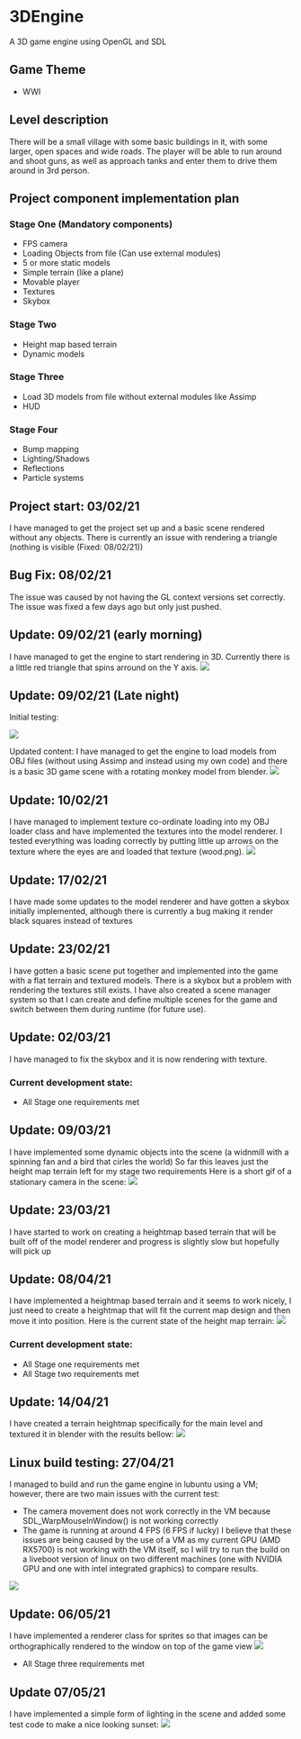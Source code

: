 # 3DEngine
A 3D game engine using OpenGL and SDL

## Game Theme
- WWI
## Level description
There will be a small village with some basic buildings in it, with some larger, open spaces and wide roads.
The player will be able to run around and shoot guns, as well as approach tanks and enter them to drive them around in 3rd person. 
## Project component implementation plan
### Stage One (Mandatory components)
- FPS camera
- Loading Objects from file (Can use external modules)
- 5 or more static models
- Simple terrain (like a plane)
- Movable player
- Textures
- Skybox
### Stage Two
- Height map based terrain
- Dynamic models
### Stage Three
- Load 3D models from file without external modules like Assimp
- HUD
### Stage Four
- Bump mapping
- Lighting/Shadows
- Reflections
- Particle systems

## Project start: 03/02/21
I have managed to get the project set up and a basic scene rendered without any objects. There is currently an issue with rendering a triangle (nothing is visible (Fixed: 08/02/21))

## Bug Fix: 08/02/21
The issue was caused by not having the GL context versions set correctly. The issue was fixed a few days ago but only just pushed.

## Update: 09/02/21 (early morning)
I have managed to get the engine to start rendering in 3D. Currently there is a little red triangle that spins arround on the Y axis.
<img src="Documentation_Assets/triangle_spin.gif?raw=true"/>

## Update: 09/02/21 (Late night)
Initial testing:

<img src="Documentation_Assets/initialFPS.png?raw=true"/>

Updated content:
I have managed to get the engine to load models from OBJ files (without using Assimp and instead using my own code) and there is a basic 3D game scene with a rotating monkey model from blender.
<img src="Documentation_Assets/monkey.gif?raw=true"/>

## Update: 10/02/21
I have managed to implement texture co-ordinate loading into my OBJ loader class and have implemented the textures into the model renderer. I tested everything was loading correctly by putting little up arrows on the texture where the eyes are and loaded that texture (wood.png).
<img src="Documentation_Assets/monkey_textured.gif?raw=true"/>

## Update: 17/02/21
I have made some updates to the model renderer and have gotten a skybox initially implemented, although there is currently a bug making it render black squares instead of textures

## Update: 23/02/21
I have gotten a basic scene put together and implemented into the game with a flat terrain and textured models. There is a skybox but a problem with rendering the textures still exists.
I have also created a scene manager system so that I can create and define multiple scenes for the game and switch between them during runtime (for future use).

## Update: 02/03/21
I have managed to fix the skybox and it is now rendering with texture.

### Current development state:
- All Stage one requirements met

## Update: 09/03/21
I have implemented some dynamic objects into the scene (a widnmill with a spinning fan and a bird that cirles the world)
So far this leaves just the height map terrain left for my stage two requirements
Here is a short gif of a stationary camera in the scene:
<img src="Documentation_Assets/dynamicObjects.gif?raw=true"/>

## Update: 23/03/21
I have started to work on creating a heightmap based terrain that will be built off of the model renderer and progress is slightly slow but hopefully will pick up

## Update: 08/04/21
I have implemented a heightmap based terrain and it seems to work nicely, I just need to create a heightmap that will fit the current map design and then move it into position.
Here is the current state of the height map terrain:
<img src="Documentation_Assets/heightTerrain.png?raw=true"/>

### Current development state:
- All Stage one requirements met
- All Stage two requirements met

## Update: 14/04/21
I have created a terrain heightmap specifically for the main level and textured it in blender with the results bellow:
<img src="Documentation_Assets/ImprovedTerrain.png?raw=true"/>

## Linux build testing: 27/04/21
I managed to build and run the game engine in lubuntu using a VM; however, there are two main issues with the current test:
- The camera movement does not work correctly in the VM because SDL_WarpMouseInWindow() is not working correctly
- The game is running at around 4 FPS (6 FPS if lucky)
I believe that these issues are being caused by the use of a VM as my current GPU (AMD RX5700) is not working with the VM itself, so I will try to run the build on a liveboot version of linux on two different machines (one with NVIDIA GPU and one with intel integrated graphics) to compare results.
<img src="Documentation_Assets/LinuxTestOne.png?raw=true"/>

## Update: 06/05/21
I have implemented a renderer class for sprites so that images can be orthographically rendered to the window on top of the game view
<img src="Documentation_Assets/HUDTest.png?raw=true"/>

- All Stage three requirements met

## Update 07/05/21
I have implemented a simple form of lighting in the scene and added some test code to make a nice looking sunset:
<img src="Documentation_Assets/Lighting.png?raw=true"/>
